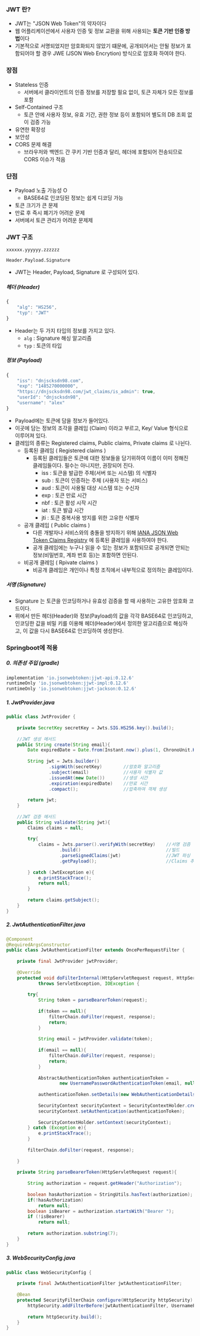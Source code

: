 ### JWT 란?

- JWT는 "JSON Web Token"의 약자이다
- 웹 어플리케이션에서 사용자 인증 및 정보 교환을 위해 사용되는 **토큰 기반 인증 방법**이다
- 기본적으로 서명되었지만 암호화되지 않았기 떄문에, 공개되어서는 안될 정보가 포함되어야 할 경우 JWE (JSON Web Encrytion) 방식으로 암호화 하여야 한다. 

### 장점

- Stateless 인증
	- 서버에서 클라이언트의 인증 정보를 저장할 필요 없이, 토큰 자체가 모든 정보를 포함
- Self-Contained 구조
	- 토큰 안에 사용자 정보, 유효 기간, 권한 정보 등이 포함되어 별도의 DB 조회 없이 검증 가능
- 유연한 확장성
- 보안성
- CORS 문제 해결
	- 브라우저와 백엔드 간 쿠키 기반 인증과 달리, 헤더에 포함되어 전송되므로 CORS 이슈가 적음

### 단점

- Payload 노출 가능성 O
	- BASE64로 인코딩된 정보는 쉽게 디코딩 가능
- 토큰 크기가 큰 문제
- 만료 후 즉시 폐기가 어려운 문제
- 서버에서 토큰 관리가 어려운 문제제

### JWT 구조

```
xxxxxx.yyyyyy.zzzzzz

Header.Payload.Signature
```

- JWT는 Header, Payload, Signature 로 구성되어 있다. 

##### 헤더 (Header)

```javascript
{ 
	"alg": "HS256", 
	"typ": "JWT" 
}
```

- Header는 두 가지 타입의 정보를 가지고 있다.
	- `alg` : Signature 해싱 알고리즘
	- `typ` : 토큰의 타입

##### 정보 (Payload)


```javascript
{
    "iss": "dnjscksdn98.com",
    "exp": "1485270000000",
    "https://dnjscksdn98.com/jwt_claims/is_admin": true,
    "userId": "dnjscksdn98",
    "username": "alex"
}
```

- Payload에는 토큰에 담을 정보가 들어있다.
- 이곳에 담는 정보의 조각을 클레임 (Claim) 이라고 부르고, Key/ Value 형식으로 이루어져 있다.
- 클레임의 종류는 Registered claims, Public claims, Private claims 로 나뉜다.
	-  등록된 클레임 ( Registered claims )
		- 등록된 클레임들은 토큰에 대한 정보들을 담기위하여 이름이 이미 정해진 클레임들이다. 필수는 아니지만, 권장되어 진다.
			- iss : 토큰을 발급한 주체(서버 또는 시스템) 의 식별자
			- sub : 토큰이 인증하는 주체 (사용자 또는 서비스)
			- aud : 토큰이 사용될 대상 시스템 또는 수신자
			- exp : 토큰 만료 시간
			- nbf : 토큰 활성 시작 시간
			- iat : 토큰 발급 시간
			- jti : 토큰 중복사용 방지를 위한 고유한 식별자 
	-  공개 클레임 ( Public claims )
		- 다른 개발자나 서비스와의 충돌을 방지하기 위해 [IANA JSON Web Token Claims Registry](https://www.iana.org/assignments/jwt/jwt.xhtml) 에 등록된 클레임을 사용하여야 한다.
		- 공개 클레임에는 누구나 읽을 수 있는 정보가 포함되므로 공개되면 안되는 정보(비밀번호, 계좌 번호 등)는 포함하면 안된다.
	-  비공개 클레임 ( Rpivate claims )
		- 비공개 클레임은 개인이나 특정 조직에서 내부적으로 정의하는 클레임이다.

##### 서명 (Signature)

- Signature 는 토큰을 인코딩하거나 유효성 검증을 할 때 사용하는 고유한 암호화 코드이다.
- 위에서 만든 헤더(Header)와 정보(Payload)의 값을 각각 BASE64로 인코딩하고, 인코딩한 값을 비밀 키를 이용해 헤더(Header)에서 정의한 알고리즘으로 해싱하고, 이 값을 다시 BASE64로 인코딩하여 생성한다.

### Springboot에 적용

##### 0. 의존성 주입 (gradle)
```javascript
implementation 'io.jsonwebtoken:jjwt-api:0.12.6'  
runtimeOnly 'io.jsonwebtoken:jjwt-impl:0.12.6'  
runtimeOnly 'io.jsonwebtoken:jjwt-jackson:0.12.6'
```

##### 1. JwtProvider.java

```java
public class JwtProvider {  
  
    private SecretKey secretKey = Jwts.SIG.HS256.key().build();  
  
    //JWT 생성 메서드  
    public String create(String email){  
        Date expiredDate = Date.from(Instant.now().plus(1, ChronoUnit.HOURS)); //현재시간에서 1시간 추가  
  
        String jwt = Jwts.builder()  
                .signWith(secretKey)        //암호화 알고리즘  
                .subject(email)             //사용자 식별자 값  
                .issuedAt(new Date())       //생성 시간  
                .expiration(expiredDate)    //만료 시간  
                .compact();                 //압축하여 객체 생성  
  
        return jwt;  
    }  
  
    //JWT 검증 메서드  
    public String validate(String jwt){  
        Claims claims = null;  
  
        try{  
            claims = Jwts.parser().verifyWith(secretKey)    //서명 검즘  
                    .build()                                //빌드  
                    .parseSignedClaims(jwt)                 //JWT 파싱  
                    .getPayload();                          //Claims 추출  
  
        } catch (JwtException e){  
            e.printStackTrace();  
            return null;  
        }  
  
        return claims.getSubject();  
    }  
}
```

##### 2. JwtAuthenticationFilter.java
```java
@Component  
@RequiredArgsConstructor  
public class JwtAuthenticationFilter extends OncePerRequestFilter {  
  
    private final JwtProvider jwtProvider;  
  
    @Override  
    protected void doFilterInternal(HttpServletRequest request, HttpServletResponse response, FilterChain filterChain)  
            throws ServletException, IOException {  
  
        try{  
            String token = parseBearerToken(request);  
  
            if(token == null){  
                filterChain.doFilter(request, response);  
                return;  
            }  
  
            String email = jwtProvider.validate(token);  
  
            if(email == null){  
                filterChain.doFilter(request, response);  
                return;  
            }  
  
            AbstractAuthenticationToken authenticationToken =  
                    new UsernamePasswordAuthenticationToken(email, null, AuthorityUtils.NO_AUTHORITIES);  
  
            authenticationToken.setDetails(new WebAuthenticationDetailsSource().buildDetails(request)); //인증요청에 대한 세부정보 구축  
  
            SecurityContext securityContext = SecurityContextHolder.createEmptyContext();  
            securityContext.setAuthentication(authenticationToken);  
  
            SecurityContextHolder.setContext(securityContext);  
        } catch (Exception e){  
            e.printStackTrace();  
        }  
  
        filterChain.doFilter(request, response);  
  
    }  
  
    private String parseBearerToken(HttpServletRequest request){  
  
        String authorization = request.getHeader("Authorization");  
  
        boolean hasAuthorization = StringUtils.hasText(authorization);  
        if(!hasAuthorization)  
            return null;  
        boolean isBearer = authorization.startsWith("Bearer ");  
        if (!isBearer)  
            return null;  
  
        return authorization.substring(7);  
    }  
}
```

##### 3. WebSecurityConfig.java
```java
public class WebSecurityConfig {  
  
    private final JwtAuthenticationFilter jwtAuthenticationFilter;  
  
    @Bean  
    protected SecurityFilterChain configure(HttpSecurity httpSecurity) throws Exception{  
        httpSecurity.addFilterBefore(jwtAuthenticationFilter, UsernamePasswordAuthenticationFilter.class);  
  
        return httpSecurity.build();  
    }  
}
```